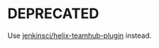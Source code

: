 # DEPRECATED

Use [jenkinsci/helix-teamhub-plugin](https://github.com/jenkinsci/helix-teamhub-plugin) instead.
